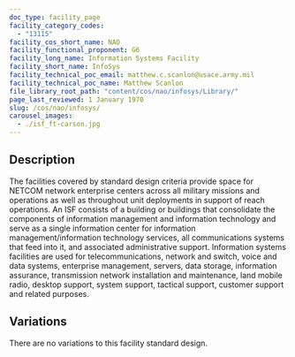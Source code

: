 ```yaml
---
doc_type: facility_page
facility_category_codes:
  - "13115"
facility_cos_short_name: NAO
facility_functional_proponent: G6
facility_long_name: Information Systems Facility
facility_short_name: InfoSys
facility_technical_poc_email: matthew.c.scanlon@usace.army.mil
facility_technical_poc_name: Matthew Scanlon
file_library_root_path: "content/cos/nao/infosys/Library/"
page_last_reviewed: 1 January 1970
slug: /cos/nao/infosys/
carousel_images:
  - ./isf_ft-carson.jpg
---
```


## Description

The facilities covered by standard design criteria provide space for NETCOM network enterprise centers across all military missions and operations as well as throughout unit deployments in support of reach operations. An ISF consists of a building or buildings that consolidate the components of information management and information technology and serve as a single information center for information management/information technology services, all communications systems that feed into it, and associated administrative support. Information systems facilities are used for telecommunications, network and switch, voice and data systems, enterprise management, servers, data storage, information assurance, transmission network installation and maintenance, land mobile radio, desktop support, system support, tactical support, customer support and related purposes.

## Variations

There are no variations to this facility standard design.
